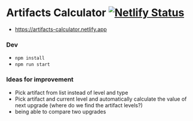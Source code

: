 # Artifacts Calculator [![Netlify Status](https://api.netlify.com/api/v1/badges/f6c39a88-86ff-4614-87d8-3d4b3b143741/deploy-status)](https://app.netlify.com/sites/artifacts-calculator/deploys)

- https://artifacts-calculator.netlify.app

### Dev

- `npm install`
- `npm run start`

### Ideas for improvement

- Pick artifact from list instead of level and type
- Pick artifact and current level and automatically calculate the value of next upgrade (where do we find the artifact levels?)
- being able to compare two upgrades
